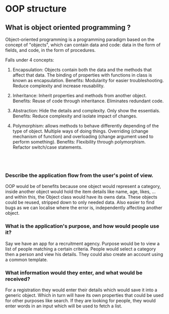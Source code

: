 # OOP structure


## What is object oriented programming ?

Object-oriented programming is a programming paradigm based on the concept of "objects", which can contain data and code: data in the form of fields, and code, in the form of procedures.

Falls under 4 concepts:

1. Encapsulation: Objects contain both the data and the methods that affect that data.
The binding of properties with functions in class is known as encapsulation.
Benefits: Modularity for easier troubleshooting. Reduce complexity and increase reusability.

2. Inheritance: Inherit properties and methods from another object.
Benefits: Reuse of code through inheritance. Eliminates redundant code.

3. Abstraction: Hide the details and complexity. Only show the essentials.
Benefits: Reduce complexity and isolate impact of changes.

4. Polymorphism:  allows methods to behave differently depending of the type of object. Multiple ways of doing things. Overriding (change mechanism of function) and overloading (change argument used to perform something).
Benefits: Flexibility through polymorphism. Refactor switch/case statements.

<br /><br />
### Describe the application flow from the user's point of view.

OOP would be of benefits because one object would represent a category, inside another object would hold the item details like name, age, likes, ... and within this, the Object class would have its owns data. These objects could be reused, stripped down to only needed data. Also easier to find bugs as we can localise where the error is, independently affecting another object.

### What is the application's purpose, and how would people use it?
Say we have an app for a recruitment agency.
Purpose would be to view a list of people matching a certain criteria. People would select a category then a person and view his details. They could also create an account using a common template.

### What information would they enter, and what would be received?
For a registration they would enter their details which would save it into a generic object.
Which in turn will have its own properties that could be used for other purposes like search.
If they are looking for people, they would enter words in an input which will be used to fetch a list.
